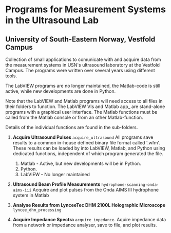 # Programs for Measurement Systems in the Ultrasound Lab
## University of South-Eastern Norway, Vestfold Campus

Collection of small applications to comunicate with and acquire data from the measurement systems in USN's ultrasound laboratory at the Vestfold Campus.
The programs were written over several years using different tools.

The LabVIEW programs are no longer maintained, the Matlab-code is still active, while new developments are done in Python.

Note that the LabVIEW and Matlab programs will need access to all files in their folders to function. The LabVIEW VIs and Matlab app_ are stand-alone programs with a graphical user interface.
The Matlab functions must be called from the Matlab console or from an other Matlab-function.

Details of the individual functions are found in the sub-folders.

1. **Acquire Ultrasound Pulses** `acquire_ultrasound`
All programs save results to a common in-house defined binary file format called '.wfm'.
These results can be loaded by into LabVIEW, Matlab, and Python using dedicated functions, independent of which program generated the file.
   1. Matlab - Active, but new developments will be in Python.
   1. Python.
   1. LabVIEW - No longer maintained

1. **Ultrasound Beam Profile Measurements** `hydrophone-scanning-onda-aims-iii` 
Acquire and plot pulses from the Onda AIMS III hydrophone system in Matlab

1. **Analyse Results from LynceeTec DHM 2100L Holographic Microscope** `lyncee_dhm_processing`

1. **Acquire Impedance Spectra** `acquire_impedance`. Aquire impedance data from a network or impedance analyser, save to file, and plot results.
